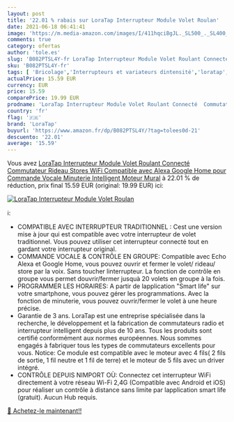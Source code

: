 ```yaml
---
layout: post
title: '22.01 % rabais sur LoraTap Interrupteur Module Volet Roulan'
date: 2021-06-18 06:41:41
image: 'https://m.media-amazon.com/images/I/411hqciBgJL._SL500_._SL400_.jpg'
comments: true
category: ofertas
author: 'tole.es'
slug: 'B082PTSL4Y-fr LoraTap Interrupteur Module Volet Roulant Connecté...'
sku: 'B082PTSL4Y-fr'
tags: [ 'Bricolage','Interrupteurs et variateurs dintensité','loratap','Électricité', ]
actualPrice: 15.59 EUR
currency: EUR
price: 15.59
comparePrice: 19.99 EUR
prodname: 'LoraTap Interrupteur Module Volet Roulant Connecté  Commutateur Rideau Stores WiFi  Compatible avec Alexa Google Home pour Commande Vocale  Minuterie Intelligent Moteur Mural'
country: 'fr'
flag: '🇫🇷'
brand: 'LoraTap'
buyurl: 'https://www.amazon.fr/dp/B082PTSL4Y/?tag=tolees0d-21'
descuento: '22.01'
average: '15.59'
---
```


Vous avez [LoraTap Interrupteur Module Volet Roulant Connecté  Commutateur Rideau Stores WiFi  Compatible avec Alexa Google Home pour Commande Vocale  Minuterie Intelligent Moteur Mural](https://www.amazon.fr/dp/B082PTSL4Y/?tag=tolees0d-21)  à  22.01 % de réduction, prix final  15.59 EUR (original: 19.99 EUR) ici:

[![LoraTap Interrupteur Module Volet Roulan](https://m.media-amazon.com/images/I/411hqciBgJL._SL500_._SL400_.jpg)](https://www.amazon.fr/dp/B082PTSL4Y/?tag=tolees0d-21)

ℹ️:

- COMPATIBLE AVEC INTERRUPTEUR TRADITIONNEL : Cest une version mise à jour qui est compatible avec votre interrupteur de volet traditionnel. Vous pouvez utiliser cet interrupteur connecté tout en gardant votre interrupteur original.
- COMMANDE VOCALE & CONTRÔLE EN GROUPE: Compatible avec Echo Alexa et Google Home, vous pouvez ouvrir et fermer le volet/ rideau/ store par la voix. Sans toucher linterrupteur. La fonction de contrôle en groupe vous permet douvrir/fermer jusquà 20 volets en groupe à la fois.
- PROGRAMMER LES HORAIRES: A partir de lapplication "Smart life" sur votre smartphone, vous pouvez gérer les programmations. Avec la fonction de minuterie, vous pouvez ouvrir/fermer le volet à une heure précise.
- Garantie de 3 ans. LoraTap est une entreprise spécialisée dans la recherche, le développement et la fabrication de commutateurs radio et interrupteur intelligent depuis plus de 10 ans. Tous les produits sont certifié conformément aux normes européennes. Nous sommes engagés à fabriquer tous les types de commutateurs excellents pour vous. Notice: Ce module est compatible avec le moteur avec 4 fils( 2 fils de sortie, 1 fil neutre et 1 fil de terre) et le moteur de 5 fils avec un driver intégré.
- CONTRÔLE DEPUIS NIMPORT OÙ: Connectez cet interrupteur WiFi directement à votre réseau Wi-Fi 2,4G (Compatible avec Android et iOS) pour réaliser un contrôle à distance sans limite par lapplication smart life (gratuit). Aucun Hub requis.

[🛒 Achetez-le maintenant!!](https://www.amazon.fr/dp/B082PTSL4Y/?tag=tolees0d-21)
